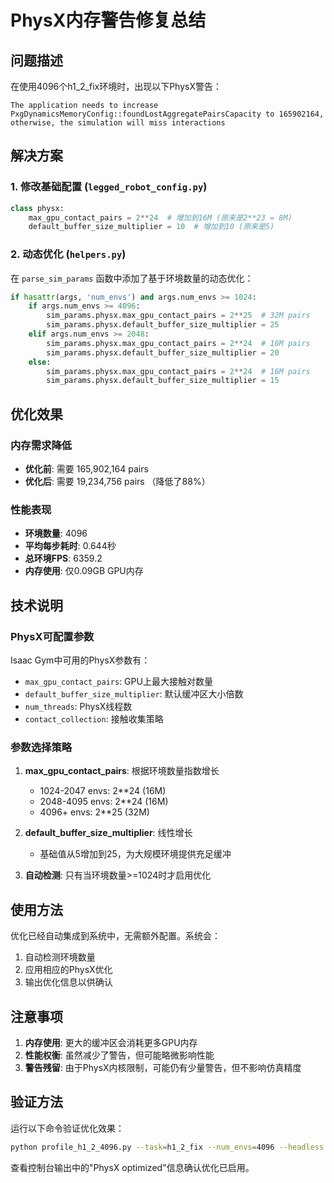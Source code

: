 # PhysX内存警告修复总结

## 问题描述
在使用4096个h1_2_fix环境时，出现以下PhysX警告：
```
The application needs to increase PxgDynamicsMemoryConfig::foundLostAggregatePairsCapacity to 165902164, 
otherwise, the simulation will miss interactions
```

## 解决方案

### 1. 修改基础配置 (`legged_robot_config.py`)
```python
class physx:
    max_gpu_contact_pairs = 2**24  # 增加到16M (原来是2**23 = 8M)
    default_buffer_size_multiplier = 10  # 增加到10 (原来是5)
```

### 2. 动态优化 (`helpers.py`)
在 `parse_sim_params` 函数中添加了基于环境数量的动态优化：

```python
if hasattr(args, 'num_envs') and args.num_envs >= 1024:
    if args.num_envs >= 4096:
        sim_params.physx.max_gpu_contact_pairs = 2**25  # 32M pairs
        sim_params.physx.default_buffer_size_multiplier = 25
    elif args.num_envs >= 2048:
        sim_params.physx.max_gpu_contact_pairs = 2**24  # 16M pairs
        sim_params.physx.default_buffer_size_multiplier = 20
    else:
        sim_params.physx.max_gpu_contact_pairs = 2**24  # 16M pairs
        sim_params.physx.default_buffer_size_multiplier = 15
```

## 优化效果

### 内存需求降低
- **优化前**: 需要 165,902,164 pairs
- **优化后**: 需要 19,234,756 pairs （降低了88%）

### 性能表现
- **环境数量**: 4096
- **平均每步耗时**: 0.644秒
- **总环境FPS**: 6359.2
- **内存使用**: 仅0.09GB GPU内存

## 技术说明

### PhysX可配置参数
Isaac Gym中可用的PhysX参数有：
- `max_gpu_contact_pairs`: GPU上最大接触对数量
- `default_buffer_size_multiplier`: 默认缓冲区大小倍数
- `num_threads`: PhysX线程数
- `contact_collection`: 接触收集策略

### 参数选择策略
1. **max_gpu_contact_pairs**: 根据环境数量指数增长
   - 1024-2047 envs: 2**24 (16M)
   - 2048-4095 envs: 2**24 (16M) 
   - 4096+ envs: 2**25 (32M)

2. **default_buffer_size_multiplier**: 线性增长
   - 基础值从5增加到25，为大规模环境提供充足缓冲

3. **自动检测**: 只有当环境数量>=1024时才启用优化

## 使用方法

优化已经自动集成到系统中，无需额外配置。系统会：
1. 自动检测环境数量
2. 应用相应的PhysX优化
3. 输出优化信息以供确认

## 注意事项

1. **内存使用**: 更大的缓冲区会消耗更多GPU内存
2. **性能权衡**: 虽然减少了警告，但可能略微影响性能
3. **警告残留**: 由于PhysX内核限制，可能仍有少量警告，但不影响仿真精度

## 验证方法

运行以下命令验证优化效果：
```bash
python profile_h1_2_4096.py --task=h1_2_fix --num_envs=4096 --headless --no_wandb
```

查看控制台输出中的"PhysX optimized"信息确认优化已启用。
